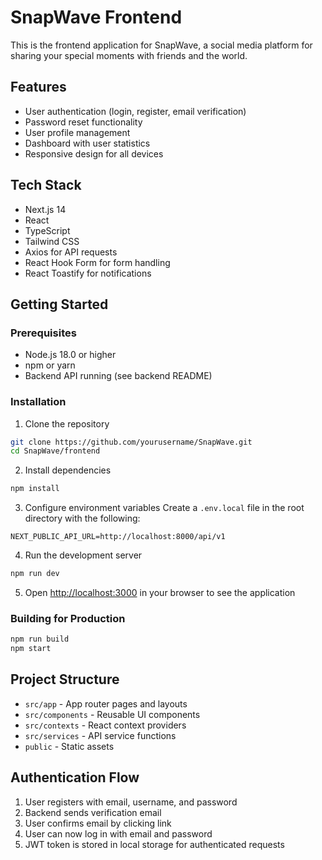 # SnapWave Frontend

This is the frontend application for SnapWave, a social media platform for sharing your special moments with friends and the world.

## Features

- User authentication (login, register, email verification)
- Password reset functionality
- User profile management
- Dashboard with user statistics
- Responsive design for all devices

## Tech Stack

- Next.js 14
- React
- TypeScript
- Tailwind CSS
- Axios for API requests
- React Hook Form for form handling
- React Toastify for notifications

## Getting Started

### Prerequisites

- Node.js 18.0 or higher
- npm or yarn
- Backend API running (see backend README)

### Installation

1. Clone the repository
```bash
git clone https://github.com/yourusername/SnapWave.git
cd SnapWave/frontend
```

2. Install dependencies
```bash
npm install
```

3. Configure environment variables
Create a `.env.local` file in the root directory with the following:
```
NEXT_PUBLIC_API_URL=http://localhost:8000/api/v1
```

4. Run the development server
```bash
npm run dev
```

5. Open [http://localhost:3000](http://localhost:3000) in your browser to see the application

### Building for Production

```bash
npm run build
npm start
```

## Project Structure

- `src/app` - App router pages and layouts
- `src/components` - Reusable UI components
- `src/contexts` - React context providers
- `src/services` - API service functions
- `public` - Static assets

## Authentication Flow

1. User registers with email, username, and password
2. Backend sends verification email
3. User confirms email by clicking link
4. User can now log in with email and password
5. JWT token is stored in local storage for authenticated requests
